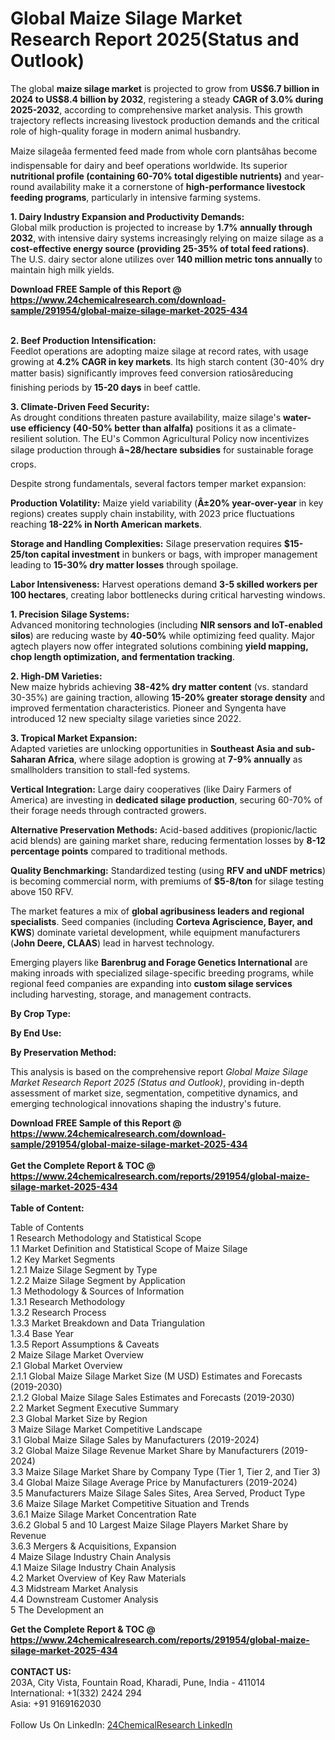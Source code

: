 <h1>Global Maize Silage Market Research Report 2025(Status and Outlook)</h1><p>The global <strong>maize silage market</strong> is projected to grow from <strong>US$6.7 billion in 2024 to US$8.4 billion by 2032</strong>, registering a steady <strong>CAGR of 3.0% during 2025-2032</strong>, according to comprehensive market analysis. This growth trajectory reflects increasing livestock production demands and the critical role of high-quality forage in modern animal husbandry.</p><p>Maize silageâa fermented feed made from whole corn plantsâhas become indispensable for dairy and beef operations worldwide. Its superior <strong>nutritional profile (containing 60-70% total digestible nutrients)</strong> and year-round availability make it a cornerstone of <strong>high-performance livestock feeding programs</strong>, particularly in intensive farming systems.</p><p><strong>1. Dairy Industry Expansion and Productivity Demands:</strong><br>
Global milk production is projected to increase by <strong>1.7% annually through 2032</strong>, with intensive dairy systems increasingly relying on maize silage as a <strong>cost-effective energy source (providing 25-35% of total feed rations)</strong>. The U.S. dairy sector alone utilizes over <strong>140 million metric tons annually</strong> to maintain high milk yields.</p><div><b>Download FREE Sample of this Report @ 
            <a href="https://www.24chemicalresearch.com/download-sample/291954/global-maize-silage-market-2025-434">
            https://www.24chemicalresearch.com/download-sample/291954/global-maize-silage-market-2025-434</a></b></div><br><p><strong>2. Beef Production Intensification:</strong><br>
Feedlot operations are adopting maize silage at record rates, with usage growing at <strong>4.2% CAGR in key markets</strong>. Its high starch content (30-40% dry matter basis) significantly improves feed conversion ratiosâreducing finishing periods by <strong>15-20 days</strong> in beef cattle.</p><p><strong>3. Climate-Driven Feed Security:</strong><br>
As drought conditions threaten pasture availability, maize silage's <strong>water-use efficiency (40-50% better than alfalfa)</strong> positions it as a climate-resilient solution. The EU's Common Agricultural Policy now incentivizes silage production through <strong>â¬28/hectare subsidies</strong> for sustainable forage crops.</p><p>Despite strong fundamentals, several factors temper market expansion:</p><p><strong>Production Volatility:</strong> Maize yield variability (<strong>Â±20% year-over-year</strong> in key regions) creates supply chain instability, with 2023 price fluctuations reaching <strong>18-22% in North American markets</strong>.</p><p><strong>Storage and Handling Complexities:</strong> Silage preservation requires <strong>$15-25/ton capital investment</strong> in bunkers or bags, with improper management leading to <strong>15-30% dry matter losses</strong> through spoilage.</p><p><strong>Labor Intensiveness:</strong> Harvest operations demand <strong>3-5 skilled workers per 100 hectares</strong>, creating labor bottlenecks during critical harvesting windows.</p><p><strong>1. Precision Silage Systems:</strong><br>
Advanced monitoring technologies (including <strong>NIR sensors and IoT-enabled silos</strong>) are reducing waste by <strong>40-50%</strong> while optimizing feed quality. Major agtech players now offer integrated solutions combining <strong>yield mapping, chop length optimization, and fermentation tracking</strong>.</p><p><strong>2. High-DM Varieties:</strong><br>
New maize hybrids achieving <strong>38-42% dry matter content</strong> (vs. standard 30-35%) are gaining traction, allowing <strong>15-20% greater storage density</strong> and improved fermentation characteristics. Pioneer and Syngenta have introduced 12 new specialty silage varieties since 2022.</p><p><strong>3. Tropical Market Expansion:</strong><br>
Adapted varieties are unlocking opportunities in <strong>Southeast Asia and sub-Saharan Africa</strong>, where silage adoption is growing at <strong>7-9% annually</strong> as smallholders transition to stall-fed systems.</p><p><strong>Vertical Integration:</strong> Large dairy cooperatives (like Dairy Farmers of America) are investing in <strong>dedicated silage production</strong>, securing 60-70% of their forage needs through contracted growers.</p><p><strong>Alternative Preservation Methods:</strong> Acid-based additives (propionic/lactic acid blends) are gaining market share, reducing fermentation losses by <strong>8-12 percentage points</strong> compared to traditional methods.</p><p><strong>Quality Benchmarking:</strong> Standardized testing (using <strong>RFV and uNDF metrics</strong>) is becoming commercial norm, with premiums of <strong>$5-8/ton</strong> for silage testing above 150 RFV.</p><p>The market features a mix of <strong>global agribusiness leaders and regional specialists</strong>. Seed companies (including <strong>Corteva Agriscience, Bayer, and KWS</strong>) dominate varietal development, while equipment manufacturers (<strong>John Deere, CLAAS</strong>) lead in harvest technology.</p><p>Emerging players like <strong>Barenbrug and Forage Genetics International</strong> are making inroads with specialized silage-specific breeding programs, while regional feed companies are expanding into <strong>custom silage services</strong> including harvesting, storage, and management contracts.</p><p><strong>By Crop Type:</strong></p><p><strong>By End Use:</strong></p><p><strong>By Preservation Method:</strong></p><p>This analysis is based on the comprehensive report <em>Global Maize Silage Market Research Report 2025 (Status and Outlook)</em>, providing in-depth assessment of market size, segmentation, competitive dynamics, and emerging technological innovations shaping the industry's future.</p><div><b>Download FREE Sample of this Report @ 
            <a href="https://www.24chemicalresearch.com/download-sample/291954/global-maize-silage-market-2025-434">
            https://www.24chemicalresearch.com/download-sample/291954/global-maize-silage-market-2025-434</a></b></div><br><div><b>Get the Complete Report & TOC @ 
            <a href="https://www.24chemicalresearch.com/reports/291954/global-maize-silage-market-2025-434">
            https://www.24chemicalresearch.com/reports/291954/global-maize-silage-market-2025-434</a></b></div><br>
            <b>Table of Content:</b><p>Table of Contents<br />
1 Research Methodology and Statistical Scope<br />
1.1 Market Definition and Statistical Scope of Maize Silage<br />
1.2 Key Market Segments<br />
1.2.1 Maize Silage Segment by Type<br />
1.2.2 Maize Silage Segment by Application<br />
1.3 Methodology & Sources of Information<br />
1.3.1 Research Methodology<br />
1.3.2 Research Process<br />
1.3.3 Market Breakdown and Data Triangulation<br />
1.3.4 Base Year<br />
1.3.5 Report Assumptions & Caveats<br />
2 Maize Silage Market Overview<br />
2.1 Global Market Overview<br />
2.1.1 Global Maize Silage Market Size (M USD) Estimates and Forecasts (2019-2030)<br />
2.1.2 Global Maize Silage Sales Estimates and Forecasts (2019-2030)<br />
2.2 Market Segment Executive Summary<br />
2.3 Global Market Size by Region<br />
3 Maize Silage Market Competitive Landscape<br />
3.1 Global Maize Silage Sales by Manufacturers (2019-2024)<br />
3.2 Global Maize Silage Revenue Market Share by Manufacturers (2019-2024)<br />
3.3 Maize Silage Market Share by Company Type (Tier 1, Tier 2, and Tier 3)<br />
3.4 Global Maize Silage Average Price by Manufacturers (2019-2024)<br />
3.5 Manufacturers Maize Silage Sales Sites, Area Served, Product Type<br />
3.6 Maize Silage Market Competitive Situation and Trends<br />
3.6.1 Maize Silage Market Concentration Rate<br />
3.6.2 Global 5 and 10 Largest Maize Silage Players Market Share by Revenue<br />
3.6.3 Mergers & Acquisitions, Expansion<br />
4 Maize Silage Industry Chain Analysis<br />
4.1 Maize Silage Industry Chain Analysis<br />
4.2 Market Overview of Key Raw Materials<br />
4.3 Midstream Market Analysis<br />
4.4 Downstream Customer Analysis<br />
5 The Development an</p><div><b>Get the Complete Report & TOC @ 
            <a href="https://www.24chemicalresearch.com/reports/291954/global-maize-silage-market-2025-434">
            https://www.24chemicalresearch.com/reports/291954/global-maize-silage-market-2025-434</a></b></div><br><b>CONTACT US:</b><br>
            203A, City Vista, Fountain Road, Kharadi, Pune, India - 411014<br>
            International: +1(332) 2424 294<br>
            Asia: +91 9169162030 <br><br>
            Follow Us On LinkedIn: <a href="https://www.linkedin.com/company/24chemicalresearch/">24ChemicalResearch LinkedIn</a>